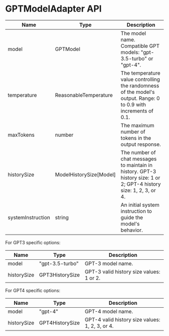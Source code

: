 # GPTModelAdapter API

| Name              | Type                      | Description                                                                                                        |
| ----------------- | ------------------------- | ------------------------------------------------------------------------------------------------------------------ |
| model             | GPTModel                  | The model name. Compatible GPT models: "gpt-3.5-turbo" or "gpt-4".                                                 |
| temperature       | ReasonableTemperature     | The temperature value controlling the randomness of the model's output. Range: 0 to 0.9 with increments of 0.1.    |
| maxTokens         | number                    | The maximum number of tokens in the output response.                                                               |
| historySize       | ModelHistorySize\[Model\] | The number of chat messages to maintain in history. GPT-3 history size: 1 or 2; GPT-4 history size: 1, 2, 3, or 4. |
| systemInstruction | string                    | An initial system instruction to guide the model's behavior.                                                       |

For GPT3 specific options:

| Name        | Type            | Description                              |
| ----------- | --------------- | ---------------------------------------- |
| model       | "gpt-3.5-turbo" | GPT-3 model name.                        |
| historySize | GPT3HistorySize | GPT-3 valid history size values: 1 or 2. |

For GPT4 specific options:

| Name        | Type            | Description                                     |
| ----------- | --------------- | ----------------------------------------------- |
| model       | "gpt-4"         | GPT-4 model name.                               |
| historySize | GPT4HistorySize | GPT-4 valid history size values: 1, 2, 3, or 4. |
